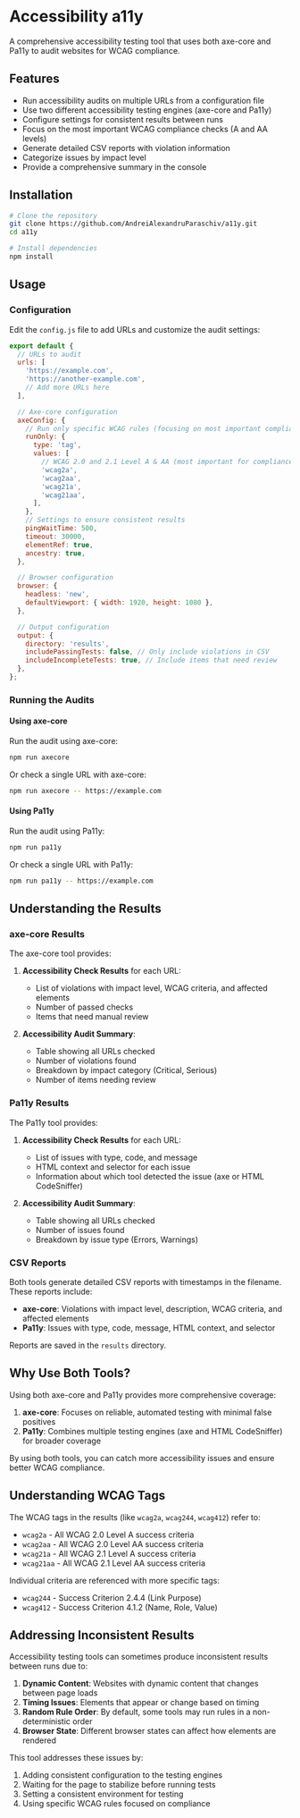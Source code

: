 # Accessibility a11y

A comprehensive accessibility testing tool that uses both axe-core and Pa11y to audit websites for WCAG compliance.

## Features

- Run accessibility audits on multiple URLs from a configuration file
- Use two different accessibility testing engines (axe-core and Pa11y)
- Configure settings for consistent results between runs
- Focus on the most important WCAG compliance checks (A and AA levels)
- Generate detailed CSV reports with violation information
- Categorize issues by impact level
- Provide a comprehensive summary in the console

## Installation

```bash
# Clone the repository
git clone https://github.com/AndreiAlexandruParaschiv/a11y.git
cd a11y

# Install dependencies
npm install
```

## Usage

### Configuration

Edit the `config.js` file to add URLs and customize the audit settings:

```javascript
export default {
  // URLs to audit
  urls: [
    'https://example.com',
    'https://another-example.com',
    // Add more URLs here
  ],

  // Axe-core configuration
  axeConfig: {
    // Run only specific WCAG rules (focusing on most important compliance checks)
    runOnly: {
      type: 'tag',
      values: [
        // WCAG 2.0 and 2.1 Level A & AA (most important for compliance)
        'wcag2a',
        'wcag2aa',
        'wcag21a',
        'wcag21aa',
      ],
    },
    // Settings to ensure consistent results
    pingWaitTime: 500,
    timeout: 30000,
    elementRef: true,
    ancestry: true,
  },

  // Browser configuration
  browser: {
    headless: 'new',
    defaultViewport: { width: 1920, height: 1080 },
  },

  // Output configuration
  output: {
    directory: 'results',
    includePassingTests: false, // Only include violations in CSV
    includeIncompleteTests: true, // Include items that need review
  },
};
```

### Running the Audits

#### Using axe-core

Run the audit using axe-core:

```bash
npm run axecore
```

Or check a single URL with axe-core:

```bash
npm run axecore -- https://example.com
```

#### Using Pa11y

Run the audit using Pa11y:

```bash
npm run pa11y
```

Or check a single URL with Pa11y:

```bash
npm run pa11y -- https://example.com
```

## Understanding the Results

### axe-core Results

The axe-core tool provides:

1. **Accessibility Check Results** for each URL:

   - List of violations with impact level, WCAG criteria, and affected elements
   - Number of passed checks
   - Items that need manual review

2. **Accessibility Audit Summary**:
   - Table showing all URLs checked
   - Number of violations found
   - Breakdown by impact category (Critical, Serious)
   - Number of items needing review

### Pa11y Results

The Pa11y tool provides:

1. **Accessibility Check Results** for each URL:

   - List of issues with type, code, and message
   - HTML context and selector for each issue
   - Information about which tool detected the issue (axe or HTML CodeSniffer)

2. **Accessibility Audit Summary**:
   - Table showing all URLs checked
   - Number of issues found
   - Breakdown by issue type (Errors, Warnings)

### CSV Reports

Both tools generate detailed CSV reports with timestamps in the filename. These reports include:

- **axe-core**: Violations with impact level, description, WCAG criteria, and affected elements
- **Pa11y**: Issues with type, code, message, HTML context, and selector

Reports are saved in the `results` directory.

## Why Use Both Tools?

Using both axe-core and Pa11y provides more comprehensive coverage:

1. **axe-core**: Focuses on reliable, automated testing with minimal false positives
2. **Pa11y**: Combines multiple testing engines (axe and HTML CodeSniffer) for broader coverage

By using both tools, you can catch more accessibility issues and ensure better WCAG compliance.

## Understanding WCAG Tags

The WCAG tags in the results (like `wcag2a`, `wcag244`, `wcag412`) refer to:

- `wcag2a` - All WCAG 2.0 Level A success criteria
- `wcag2aa` - All WCAG 2.0 Level AA success criteria
- `wcag21a` - All WCAG 2.1 Level A success criteria
- `wcag21aa` - All WCAG 2.1 Level AA success criteria

Individual criteria are referenced with more specific tags:

- `wcag244` - Success Criterion 2.4.4 (Link Purpose)
- `wcag412` - Success Criterion 4.1.2 (Name, Role, Value)

## Addressing Inconsistent Results

Accessibility testing tools can sometimes produce inconsistent results between runs due to:

1. **Dynamic Content**: Websites with dynamic content that changes between page loads
2. **Timing Issues**: Elements that appear or change based on timing
3. **Random Rule Order**: By default, some tools may run rules in a non-deterministic order
4. **Browser State**: Different browser states can affect how elements are rendered

This tool addresses these issues by:

1. Adding consistent configuration to the testing engines
2. Waiting for the page to stabilize before running tests
3. Setting a consistent environment for testing
4. Using specific WCAG rules focused on compliance
